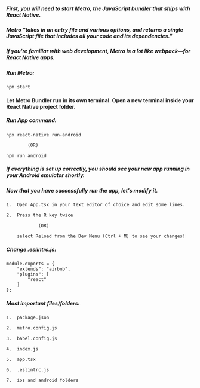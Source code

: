 ##### First, you will need to start Metro, the JavaScript bundler that ships with React Native. 

##### Metro "takes in an entry file and various options, and returns a single JavaScript file that includes all your code and its dependencies."

##### If you're familiar with web development, Metro is a lot like webpack—for React Native apps.

##### Run Metro:

	npm start


#### Let Metro Bundler run in its own terminal. Open a new terminal inside your React Native project folder. 


##### Run App command:

	npx react-native run-android 

			(OR)

	npm run android

##### If everything is set up correctly, you should see your new app running in your Android emulator shortly.

##### Now that you have successfully run the app, let's modify it.

	1.  Open App.tsx in your text editor of choice and edit some lines.

	2.  Press the R key twice 

				(OR)
		
		select Reload from the Dev Menu (Ctrl + M) to see your changes!

##### Change .eslintrc.js:

	module.exports = {
		"extends": "airbnb",
		"plugins": [
			"react"
		]
	};


##### Most important files/folders:

	1.	package.json

	2.	metro.config.js

	3.	babel.config.js

	4.	index.js

	5.	app.tsx

	6.	.eslintrc.js

	7.	ios and android folders
